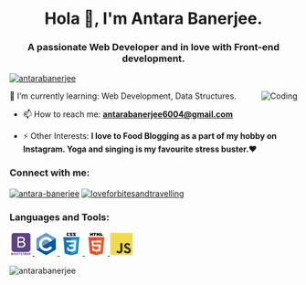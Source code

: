<h1 align="center">Hola 👋, I'm Antara Banerjee.</h1>
<h3 align="center">A passionate Web Developer and in love with Front-end development.</h3>

<p align="left"> <a href="https://github.com/ryo-ma/github-profile-trophy"><img src="https://github-profile-trophy.vercel.app/?username=antarabanerjee" alt="antarabanerjee" /></a> </p>
<img align= "right" alt = "Coding" src = "https://media.giphy.com/media/L1R1tvI9svkIWwpVYr/giphy.gif">
  🌱 I’m currently learning:  Web Development, Data Structures.

- 📫 How to reach me: **antarabanerjee6004@gmail.com**

- ⚡ Other Interests: **I love to Food Blogging as a part of my hobby on Instagram. Yoga and singing is my favourite stress buster.❤️**

<h3 align="left">Connect with me:</h3>
<p align="left">
<a href="https://www.linkedin.com/in/antara-banerjee-a954801b9" target="blank"><img align="center" src="https://raw.githubusercontent.com/rahuldkjain/github-profile-readme-generator/master/src/images/icons/Social/linked-in-alt.svg" alt="antara-banerjee" height="30" width="40" /></a>
<a href="https://instagram.com/loveforbitesandtravelling" target="blank"><img align="center" src="https://raw.githubusercontent.com/rahuldkjain/github-profile-readme-generator/master/src/images/icons/Social/instagram.svg" alt="loveforbitesandtravelling" height="30" width="40" /></a>
</p>

<h3 align="left">Languages and Tools:</h3>
<p align="left"> <a href="https://getbootstrap.com" target="_blank"> <img src="https://raw.githubusercontent.com/devicons/devicon/master/icons/bootstrap/bootstrap-plain-wordmark.svg" alt="bootstrap" width="40" height="40"/> </a> <a href="https://www.cprogramming.com/" target="_blank"> <img src="https://raw.githubusercontent.com/devicons/devicon/master/icons/c/c-original.svg" alt="c" width="40" height="40"/> </a> <a href="https://www.w3schools.com/css/" target="_blank"> <img src="https://raw.githubusercontent.com/devicons/devicon/master/icons/css3/css3-original-wordmark.svg" alt="css3" width="40" height="40"/> </a> <a href="https://www.w3.org/html/" target="_blank"> <img src="https://raw.githubusercontent.com/devicons/devicon/master/icons/html5/html5-original-wordmark.svg" alt="html5" width="40" height="40"/> </a> <a href="https://developer.mozilla.org/en-US/docs/Web/JavaScript" target="_blank"> <img src="https://raw.githubusercontent.com/devicons/devicon/master/icons/javascript/javascript-original.svg" alt="javascript" width="40" height="40"/> </a> </p>

<p><img align="center" src="https://github-readme-stats.vercel.app/api/top-langs?username=antarabanerjee&show_icons=true&locale=en&layout=compact" alt="antarabanerjee" /></p>
